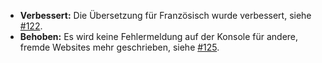 * **Verbessert:** Die Übersetzung für Französisch wurde verbessert, siehe [#122](https://github.com/rugk/mastodon-simplified-federation/pull/122).
* **Behoben:** Es wird keine Fehlermeldung auf der Konsole für andere, fremde Websites mehr geschrieben, siehe [#125](https://github.com/rugk/mastodon-simplified-federation/pull/125).
